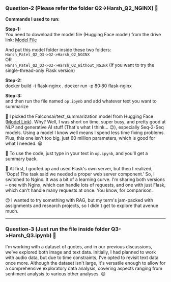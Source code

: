 ### Question-2 (Please refer the folder Q2->Harsh_Q2_NGINX) :rocket:

**Commands I used to run:**

**Step-1:**  
You need to download the model file (Hugging Face model) from the drive link: [Model File](https://drive.google.com/drive/u/1/folders/15HgHMA6d-jNC9kyGkxi5eTNvUnJX1kuR)  

And put this model folder inside these two folders:  
`Harsh_Patel_Q2_Q3->Q2->Harsh_Q2_NGINX`  
OR  
`Harsh_Patel_Q2_Q3->Q2->Harsh_Q2_Without_NGINX` (If you want to try the single-thread-only Flask version)

**Step-2:**  
docker build -t flask-nginx .
docker run -p 80:80 flask-nginx


**Step-3:**  
and then run the file named `op.ipynb` and add whatever text you want to summarize

🤖 I picked the Falconsai/text_summarization model from Hugging Face ([Model Link](https://huggingface.co/Falconsai/text_summarization)). Why? Well, I was short on time, super busy, and pretty good at NLP and generative AI stuff (That's what I think... 😉), especially Seq-2-Seq models. Using a model I know well means I spend less time fixing problems. Plus, this one isn't too big, just 60 million parameters, which is good for what I needed. 😀  

📝 To use the code, just type in your text in `op.ipynb`, and you'll get a summary back.  

🔄 At first, I goofed up and used Flask's own server, but then I realized, 'Oops! The task said we needed a proper web server component.' So, I switched to Nginx. It was a bit of a learning curve. I'm sharing both versions – one with Nginx, which can handle lots of requests, and one with just Flask, which can't handle many requests at once. You know, for comparison.  

😔 I wanted to try something with RAG, but my term's jam-packed with assignments and research projects, so I didn't get to explore that avenue much.

---

### Question-3 (Just run the file inside folder Q3->Harsh_Q3.ipynb) :book:

I'm working with a dataset of quotes, and in our previous discussions, we've explored both image and text data. Initially, I had planned to work with audio data, but due to time constraints, I've opted to revisit text data once more. Although the dataset isn't large, it's versatile enough to allow for a comprehensive exploratory data analysis, covering aspects ranging from sentiment analysis to various other analyses. 😊
